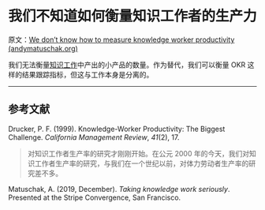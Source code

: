 # 我们不知道如何衡量知识工作者的生产力

原文：[We don’t know how to measure knowledge worker productivity (andymatuschak.org)](https://notes.andymatuschak.org/z12T3AuuQ51Q3hkyKfvLYakzBRLyaXFk13ATM)

我们无法衡量[知识工作](https://notes.andymatuschak.org/z2eKzbL5nwQrm8Zr26rtaLHXyKHREr3tm5HbY)中产出的小产品的数量。作为替代，我们可以衡量 OKR 这样的结果跟踪指标，但这与工作本身是分离的。

------

## 参考文献

Drucker, P. F. (1999). Knowledge-Worker Productivity: The Biggest Challenge. *California Management Review*, *41*(2), 17.

> 对知识工作者生产率的研究才刚刚开始。在公元 2000 年的今天，我们对知识工作者生产率的研究，与我们在一个世纪以前，对体力劳动者生产率的研究差不多。

Matuschak, A. (2019, December). *Taking knowledge work seriously*. Presented at the Stripe Convergence, San Francisco.